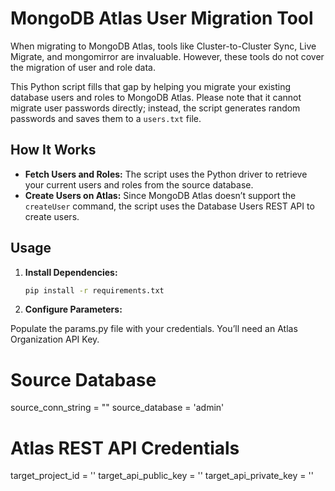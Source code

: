 # MongoDB Atlas User Migration Tool

When migrating to MongoDB Atlas, tools like Cluster-to-Cluster Sync, Live Migrate, and mongomirror are invaluable. However, these tools do not cover the migration of user and role data.

This Python script fills that gap by helping you migrate your existing database users and roles to MongoDB Atlas. Please note that it cannot migrate user passwords directly; instead, the script generates random passwords and saves them to a `users.txt` file.

## How It Works

- **Fetch Users and Roles:** The script uses the Python driver to retrieve your current users and roles from the source database.
- **Create Users on Atlas:** Since MongoDB Atlas doesn’t support the `createUser` command, the script uses the Database Users REST API to create users.

## Usage
1. **Install Dependencies:**

   ```bash
   pip install -r requirements.txt

2. **Configure Parameters:**

Populate the params.py file with your credentials. You’ll need an Atlas Organization API Key.

# Source Database
source_conn_string = "<Application connection string>"
source_database = 'admin'

# Atlas REST API Credentials
target_project_id = '<Project ID found under Atlas Project Settings>'
target_api_public_key = '<API Public Key>'
target_api_private_key = '<API Private Key>'

   
